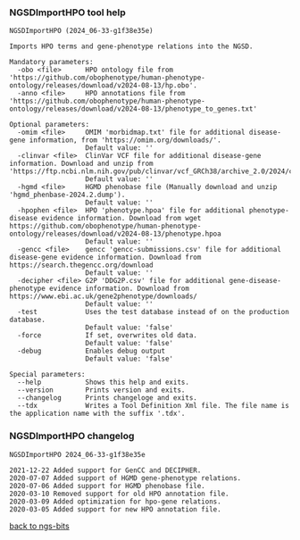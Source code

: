 ### NGSDImportHPO tool help
	NGSDImportHPO (2024_06-33-g1f38e35e)
	
	Imports HPO terms and gene-phenotype relations into the NGSD.
	
	Mandatory parameters:
	  -obo <file>      HPO ontology file from 'https://github.com/obophenotype/human-phenotype-ontology/releases/download/v2024-08-13/hp.obo'.
	  -anno <file>     HPO annotations file from 'https://github.com/obophenotype/human-phenotype-ontology/releases/download/v2024-08-13/phenotype_to_genes.txt'
	
	Optional parameters:
	  -omim <file>     OMIM 'morbidmap.txt' file for additional disease-gene information, from 'https://omim.org/downloads/'.
	                   Default value: ''
	  -clinvar <file>  ClinVar VCF file for additional disease-gene information. Download and unzip from 'https://ftp.ncbi.nlm.nih.gov/pub/clinvar/vcf_GRCh38/archive_2.0/2024/clinvar_20240805.vcf.gz'.
	                   Default value: ''
	  -hgmd <file>     HGMD phenobase file (Manually download and unzip 'hgmd_phenbase-2024.2.dump').
	                   Default value: ''
	  -hpophen <file>  HPO 'phenotype.hpoa' file for additional phenotype-disease evidence information. Download from wget https://github.com/obophenotype/human-phenotype-ontology/releases/download/v2024-08-13/phenotype.hpoa
	                   Default value: ''
	  -gencc <file>    gencc 'gencc-submissions.csv' file for additional disease-gene evidence information. Download from https://search.thegencc.org/download
	                   Default value: ''
	  -decipher <file> G2P 'DDG2P.csv' file for additional gene-disease-phenotype evidence information. Download from https://www.ebi.ac.uk/gene2phenotype/downloads/
	                   Default value: ''
	  -test            Uses the test database instead of on the production database.
	                   Default value: 'false'
	  -force           If set, overwrites old data.
	                   Default value: 'false'
	  -debug           Enables debug output
	                   Default value: 'false'
	
	Special parameters:
	  --help           Shows this help and exits.
	  --version        Prints version and exits.
	  --changelog      Prints changeloge and exits.
	  --tdx            Writes a Tool Definition Xml file. The file name is the application name with the suffix '.tdx'.
	
### NGSDImportHPO changelog
	NGSDImportHPO 2024_06-33-g1f38e35e
	
	2021-12-22 Added support for GenCC and DECIPHER.
	2020-07-07 Added support of HGMD gene-phenotype relations.
	2020-07-06 Added support for HGMD phenobase file.
	2020-03-10 Removed support for old HPO annotation file.
	2020-03-09 Added optimization for hpo-gene relations.
	2020-03-05 Added support for new HPO annotation file.
[back to ngs-bits](https://github.com/imgag/ngs-bits)